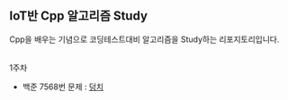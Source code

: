 ## IoT반 Cpp 알고리즘 Study
Cpp을 배우는 기념으로 코딩테스트대비 알고리즘을 Study하는 리포지토리입니다. <br><br>

1주차 <br>
- 백준 7568번 문제 : [덩치](https://www.acmicpc.net/problem/7568)
